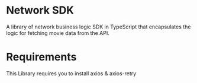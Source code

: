 # Network SDK

A library of network business logic SDK in TypeScript that encapsulates the logic for fetching movie data from the API.

# Requirements
This Library requires you to install axios & axios-retry
